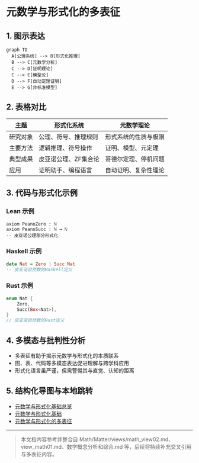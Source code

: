 # 元数学与形式化的多表征

## 1. 图示表达

```mermaid
graph TD
  A[公理系统] --> B[形式化推理]
  B --> C[元数学分析]
  C --> D[证明理论]
  C --> E[模型论]
  D --> F[自动定理证明]
  E --> G[非标准模型]
```

## 2. 表格对比

| 主题         | 形式化系统           | 元数学理论         |
|--------------|----------------------|--------------------|
| 研究对象     | 公理、符号、推理规则 | 形式系统的性质与极限 |
| 主要方法     | 逻辑推理、符号操作   | 证明、模型、元定理   |
| 典型成果     | 皮亚诺公理、ZF集合论 | 哥德尔定理、停机问题 |
| 应用         | 证明助手、编程语言   | 自动证明、复杂性理论 |

## 3. 代码与形式化示例

### Lean 示例

```lean
axiom PeanoZero : ℕ
axiom PeanoSucc : ℕ → ℕ
-- 皮亚诺公理部分形式化
```

### Haskell 示例

```haskell
data Nat = Zero | Succ Nat
-- 皮亚诺自然数的Haskell定义
```

### Rust 示例

```rust
enum Nat {
    Zero,
    Succ(Box<Nat>),
}
// 皮亚诺自然数的Rust定义
```

## 4. 多模态与批判性分析

- 多表征有助于揭示元数学与形式化的本质联系
- 图、表、代码等多模态表达促进理解与跨学科应用
- 形式化语言虽严谨，但需警惕其与直觉、认知的距离

## 5. 结构化导图与本地跳转

- [元数学与形式化基础总览](./00-元数学与形式化基础总览.md)
- [元数学与形式化基础](./01-元数学与形式化基础.md)
- [元数学与形式化的多表征](./03-元数学与形式化的多表征.md)

---

> 本文档内容参考并整合自 Math/Matter/views/math_view02.md、view_math01.md、数学概念分析和综合.md 等，后续将持续补充交叉引用与多表征内容。
